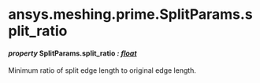 # ansys.meshing.prime.SplitParams.split_ratio



#### *property* SplitParams.split_ratio *: [float](https://docs.python.org/3.11/library/functions.html#float)*

Minimum ratio of split edge length to original edge length.

<!-- !! processed by numpydoc !! -->
